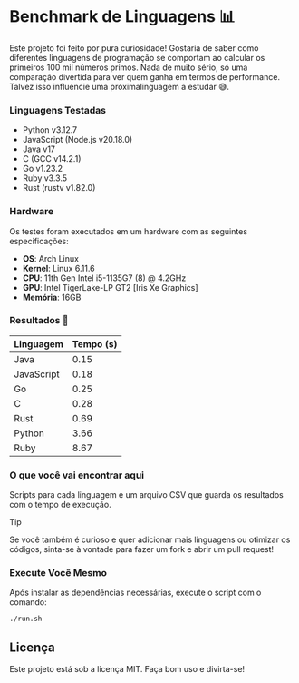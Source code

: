 # Benchmark de Linguagens 📊

Este projeto foi feito por pura curiosidade! Gostaria de saber como diferentes linguagens de programação se comportam ao calcular os primeiros 100 mil números primos. Nada de muito sério, só uma comparação divertida para ver quem ganha em termos de performance. Talvez isso influencie uma próximalinguagem a estudar 😅.

### Linguagens Testadas

* Python v3.12.7
* JavaScript (Node.js v20.18.0)
* Java v17
* C (GCC v14.2.1)
* Go v1.23.2
* Ruby v3.3.5
* Rust (rustv v1.82.0)

### Hardware

Os testes foram executados em um hardware com as seguintes especificações:

* **OS**: Arch Linux
* **Kernel**: Linux 6.11.6
* **CPU**: 11th Gen Intel i5-1135G7 (8) @ 4.2GHz
* **GPU**: Intel TigerLake-LP GT2 [Iris Xe Graphics]
* **Memória**: 16GB

### Resultados 🏅

| Linguagem | Tempo (s) |
|-|-|
|Java|0.15|
|JavaScript|0.18|
|Go|0.25|
|C|0.28|
|Rust|0.69|
|Python|3.66|
|Ruby|8.67|

### O que você vai encontrar aqui

Scripts para cada linguagem e um arquivo CSV que guarda os resultados com o tempo de execução.

> [!TIP]
> Se você também é curioso e quer adicionar mais linguagens ou otimizar os códigos, sinta-se à vontade para fazer um fork e abrir um pull request!

### Execute Você Mesmo

Após instalar as dependências necessárias, execute o script com o comando:

```bash
./run.sh
```

## Licença

Este projeto está sob a licença MIT. Faça bom uso e divirta-se!
